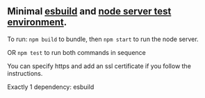 ## Minimal [esbuild](https://esbuild.github.io/getting-started/#your-first-bundle) and [node server test environment](https://developer.mozilla.org/en-US/docs/Learn/Server-side/Node_server_without_framework).

To run: `npm build` to bundle, then `npm start` to run the node server.

OR `npm test` to run both commands in sequence

You can specify https and add an ssl certificate if you follow the instructions.

Exactly 1 dependency: esbuild